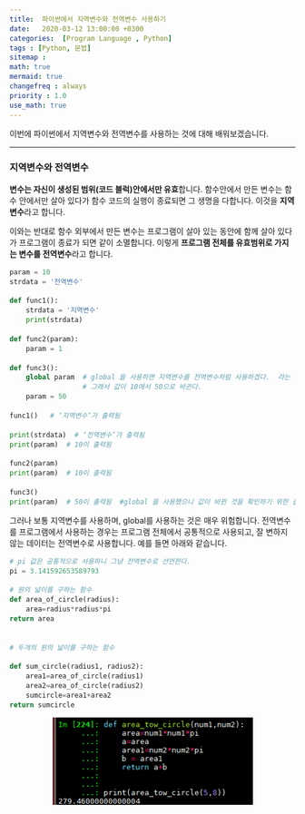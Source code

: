 ```yaml
---
title:  파이썬에서 지역변수와 전역변수 사용하기
date:   2020-03-12 13:00:00 +0300
categories:  [Program Language , Python]
tags : [Python, 문법]
sitemap :
math: true
mermaid: true
changefreq : always
priority : 1.0
use_math: true
---
```


이번에 파이썬에서 지역변수와 전역변수를 사용하는 것에 대해 배워보겠습니다. 


--------


### 지역변수와 전역변수 


**변수는 자신이 생성된 범위(코드 블럭)안에서만 유효**합니다. 함수안에서 만든 변수는 함수 안에서만 살아 있다가 함수 코드의 실행이 종료되면 그 생명을 다합니다. 이것을 **지역변수**라고 합니다. 

이와는 반대로 함수 외부에서 만든 변수는 프로그램이 살아 있는 동안에 함께 살아 있다가 프로그램이 종료가 되면 같이 소멸합니다. 이렇게 **프로그램 전체를 유효범위로 가지는 변수를 전역변수**라고 합니다.


```python
param = 10
strdata = '전역변수'

def func1():
    strdata = '지역변수'
    print(strdata)
    
def func2(param):
    param = 1
    
def func3():
    global param  # global 을 사용하면 지역변수를 전역변수처럼 사용하겠다.  라는 뜻
                  # 그래서 값이 10에서 50으로 바귄다. 
    param = 50
    
func1()   # ‘지역변수’가 출력됨

print(strdata)  # ‘전역변수’가 출력됨
print(param)  # 10이 출력됨

func2(param)            
print(param)  # 10이 출력됨

func3()
print(param)  # 50이 출력됨  #global 을 사용했으니 값이 바뀐 것을 확인하기 위한 출력 
```

그러나 보통 지역변수를 사용하며, global를 사용하는 것은 매우 위험합니다. 전역변수를 프로그램에서 사용하는 경우는 프로그램 전체에서 공통적으로 사용되고, 잘 변하지 않는 데이터는 전역변수로 사용합니다. 예를 들면 아래와 같습니다.


```python
# pi 값은 공통적으로 사용하니 그냥 전역변수로 선언한다.
pi = 3.141592653589793 

# 원의 넓이를 구하는 함수 
def area_of_circle(radius):
    area=radius*radius*pi
return area


# 두개의 원의 넓이를 구하는 함수

def sum_circle(radius1, radius2):
    area1=area_of_circle(radius1)
    area2=area_of_circle(radius2)
    sumcircle=area1+area2
return sumcircle
```


<center><img src="../assets//images/pi.png" ></center>

